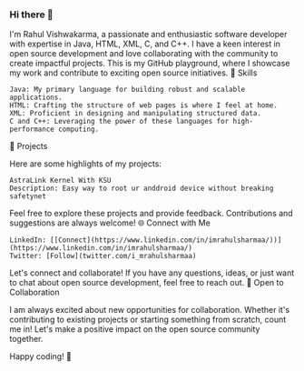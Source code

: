 ### Hi there 👋
I'm Rahul Vishwakarma, a passionate and enthusiastic software developer with expertise in Java, HTML, XML, C, and C++. I have a keen interest in open source development and love collaborating with the community to create impactful projects. This is my GitHub playground, where I showcase my work and contribute to exciting open source initiatives.
🔧 Skills

    Java: My primary language for building robust and scalable applications.
    HTML: Crafting the structure of web pages is where I feel at home.
    XML: Proficient in designing and manipulating structured data.
    C and C++: Leveraging the power of these languages for high-performance computing.

🚀 Projects

Here are some highlights of my projects:

    AstraLink Kernel With KSU 
    Description: Easy way to root ur anddroid device without breaking safetynet

Feel free to explore these projects and provide feedback. Contributions and suggestions are always welcome!
🌐 Connect with Me

    LinkedIn: [[Connect](https://www.linkedin.com/in/imrahulsharmaa/))](https://www.linkedin.com/in/imrahulsharmaa/)
    Twitter: [Follow](twitter.com/i_mrahulsharmaa)

Let's connect and collaborate! If you have any questions, ideas, or just want to chat about open source development, feel free to reach out.
🤝 Open to Collaboration

I am always excited about new opportunities for collaboration. Whether it's contributing to existing projects or starting something from scratch, count me in! Let's make a positive impact on the open source community together.

Happy coding! 🚀

<!--
**imrahulsharmaa/imrahulsharmaa** is a ✨ _special_ ✨ repository because its `README.md` (this file) appears on your GitHub profile.

Here are some ideas to get you started:

- 🔭 I’m currently working on ...
- 🌱 I’m currently learning ...
- 👯 I’m looking to collaborate on ...
- 🤔 I’m looking for help with ...
- 💬 Ask me about ...
- 📫 How to reach me: ...
- 😄 Pronouns: ...
- ⚡ Fun fact: ...
-->
